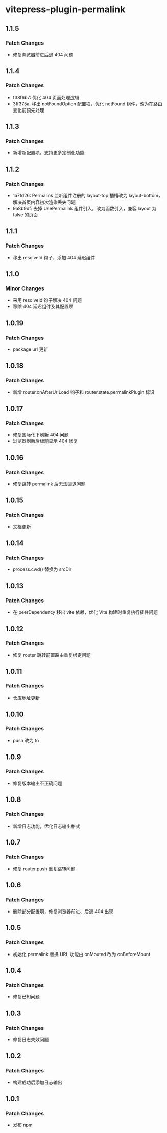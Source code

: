 # vitepress-plugin-permalink

## 1.1.5

### Patch Changes

- 修复浏览器前进后退 404 问题

## 1.1.4

### Patch Changes

- f38f6b7: 优化 404 页面处理逻辑
- 3ff375a: 移出 notFoundOption 配置项，优化 notFound 组件，改为在路由变化前预先处理

## 1.1.3

### Patch Changes

- 新增新配置项，支持更多定制化功能

## 1.1.2

### Patch Changes

- 1a7fd26: Permalink 监听组件注册的 layout-top 插槽改为 layout-bottom，解决首页内容初次渲染丢失问题
- 9a8b9df: 去掉 UsePermalink 组件引入，改为函数引入，兼容 layout 为 false 的页面

## 1.1.1

### Patch Changes

- 移出 resolveId 钩子，添加 404 延迟组件

## 1.1.0

### Minor Changes

- 采用 resolveId 钩子解决 404 问题
- 移除 404 延迟组件及其配置项

## 1.0.19

### Patch Changes

- package url 更新

## 1.0.18

### Patch Changes

- 新增 router.onAfterUrlLoad 钩子和 router.state.permalinkPlugin 标识

## 1.0.17

### Patch Changes

- 修复国际化下刷新 404 问题
- 浏览器刷新后标题显示 404 修复

## 1.0.16

### Patch Changes

- 修复跳转 permalink 后无法回退问题

## 1.0.15

### Patch Changes

- 文档更新

## 1.0.14

### Patch Changes

- process.cwd() 替换为 srcDir

## 1.0.13

### Patch Changes

- 在 peerDependency 移出 vite 依赖，优化 Vite 构建时重复执行插件问题

## 1.0.12

### Patch Changes

- 修复 router 跳转前置路由重复绑定问题

## 1.0.11

### Patch Changes

- 仓库地址更新

## 1.0.10

### Patch Changes

- push 改为 to

## 1.0.9

### Patch Changes

- 修复版本输出不正确问题

## 1.0.8

### Patch Changes

- 新增日志功能，优化日志输出格式

## 1.0.7

### Patch Changes

- 修复 router.push 重复跳转问题

## 1.0.6

### Patch Changes

- 删除部分配置项，修复浏览器前进、后退 404 出现

## 1.0.5

### Patch Changes

- 初始化 permalink 替换 URL 功能由 onMouted 改为 onBeforeMount

## 1.0.4

### Patch Changes

- 修复已知问题

## 1.0.3

### Patch Changes

- 修复日志失效问题

## 1.0.2

### Patch Changes

- 构建成功后添加日志输出

## 1.0.1

### Patch Changes

- 发布 npm
